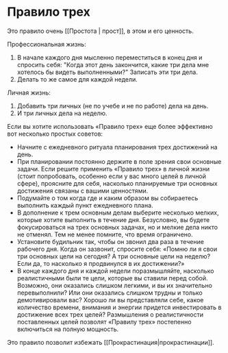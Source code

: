 # Правило трех
Это правило очень [[Простота | прост]], в этом и его ценность.

Профессиональная жизнь:
1. В начале каждого дня мысленно переместиться в конец дня и спросить себя: "Когда этот день закончится, какие три дела мне хотелось бы видеть выполненными?" Записать эти три дела.
2. Делать то же самое для каждой недели.

Личная жизнь:
1. Добавить три личных (не по учебе и не по работе) дела на день.
2. И три личных дела на неделю.

Если вы хотите использовать «Правило трех» еще более эффективно вот несколько простых советов:
- Начните с ежедневного ритуала планирования трех достижений на день. 
- При планировании постоянно держите в поле зрения свои основные задачи. Если решите применить «Правило трех» в личной жизни (стоит попробовать, особенно если у вас много целей в личной сфере), проясните для себя, насколько планируемые три основных достижения связаны с вашими ценностями.
- Подумайте о том когда где и каким образом вы собираетесь выполнить каждый пункт ежедневного плана. 
- В дополнение к трем основным делам выберите несколько мелких, которые хотите выполнить в течение дня. Безусловно, вы будете фокусироваться на трех основных задачах, но и мелкие дела никто не отменял. Тем не менее помните, что время ограничено.
- Установите будильник так, чтобы он звонил два раза в течение рабочего дня. Когда он зазвонит, спросите себя: «Помню ли я свои три основных цели на сегодня? А три основные цели на неделю? Если да, то насколько я продвинулся в их достижении?»
- В конце каждого дня и каждой недели поразмышляйте, насколько реалистичными были те цели, которые вы ставили перед собой. Возможно, они оказались слишком легкими, и вы их значительно перевыполнили? Или они оказались слишком трудны и только демотивировали вас? Хорошо ли вы представляли себе, какое количество времени, внимания и энергии придется инвестировать в достижение всех трех целей? Размышления о реалистичности поставленных целей позволят «Правилу трех» постепенно включиться на полную мощность.

Это правило позволит избежать [[Прокрастинация|прокрастинации]].